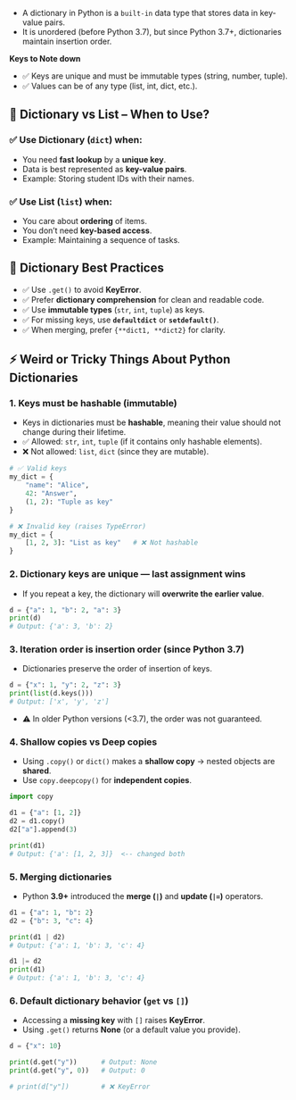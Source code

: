 - A dictionary in Python is a `built-in` data type that stores data in key-value pairs.
- It is unordered (before Python 3.7), but since Python 3.7+, dictionaries maintain insertion order.

**Keys to Note down**
- ✅ Keys are unique and must be immutable types (string, number, tuple).
- ✅ Values can be of any type (list, int, dict, etc.).



## 📌 Dictionary vs List – When to Use?

### ✅ Use **Dictionary (`dict`)** when:
- You need **fast lookup** by a **unique key**.  
- Data is best represented as **key-value pairs**.  
- Example: Storing student IDs with their names.

### ✅ Use **List (`list`)** when:
- You care about **ordering** of items.  
- You don’t need **key-based access**.  
- Example: Maintaining a sequence of tasks.

## 📌 Dictionary Best Practices

- ✅ Use `.get()` to avoid **KeyError**.  
- ✅ Prefer **dictionary comprehension** for clean and readable code.  
- ✅ Use **immutable types** (`str`, `int`, `tuple`) as keys.  
- ✅ For missing keys, use **`defaultdict`** or **`setdefault()`**.  
- ✅ When merging, prefer `{**dict1, **dict2}` for clarity.

## ⚡ Weird or Tricky Things About Python Dictionaries

### 1. Keys must be **hashable (immutable)**
- Keys in dictionaries must be **hashable**, meaning their value should not change during their lifetime.  
- ✅ Allowed: `str`, `int`, `tuple` (if it contains only hashable elements).  
- ❌ Not allowed: `list`, `dict` (since they are mutable).  

```python
# ✅ Valid keys
my_dict = {
    "name": "Alice",
    42: "Answer",
    (1, 2): "Tuple as key"
}

# ❌ Invalid key (raises TypeError)
my_dict = {
    [1, 2, 3]: "List as key"   # ❌ Not hashable
}
```
### 2. Dictionary keys are **unique — last assignment wins**
- If you repeat a key, the dictionary will **overwrite the earlier value**.  

```python
d = {"a": 1, "b": 2, "a": 3}
print(d)  
# Output: {'a': 3, 'b': 2}
```

### 3. Iteration order is **insertion order** (since Python 3.7)
- Dictionaries preserve the order of insertion of keys.  

```python
d = {"x": 1, "y": 2, "z": 3}
print(list(d.keys()))   
# Output: ['x', 'y', 'z']
```
- ⚠️ In older Python versions (<3.7), the order was not guaranteed.

### 4. Shallow copies vs Deep copies
- Using `.copy()` or `dict()` makes a **shallow copy** → nested objects are **shared**.  
- Use `copy.deepcopy()` for **independent copies**.  

```python
import copy

d1 = {"a": [1, 2]}
d2 = d1.copy()
d2["a"].append(3)

print(d1)  
# Output: {'a': [1, 2, 3]}  <-- changed both
```
### 5. Merging dictionaries
- Python **3.9+** introduced the **merge (`|`)** and **update (`|=`)** operators.
```python
d1 = {"a": 1, "b": 2}
d2 = {"b": 3, "c": 4}

print(d1 | d2)   
# Output: {'a': 1, 'b': 3, 'c': 4}

d1 |= d2
print(d1)        
# Output: {'a': 1, 'b': 3, 'c': 4}
```

### 6. Default dictionary behavior (`get` vs `[]`)
- Accessing a **missing key** with `[]` raises **KeyError**.  
- Using `.get()` returns **None** (or a default value you provide).  

```python
d = {"x": 10}

print(d.get("y"))      # Output: None
print(d.get("y", 0))   # Output: 0

# print(d["y"])        # ❌ KeyError